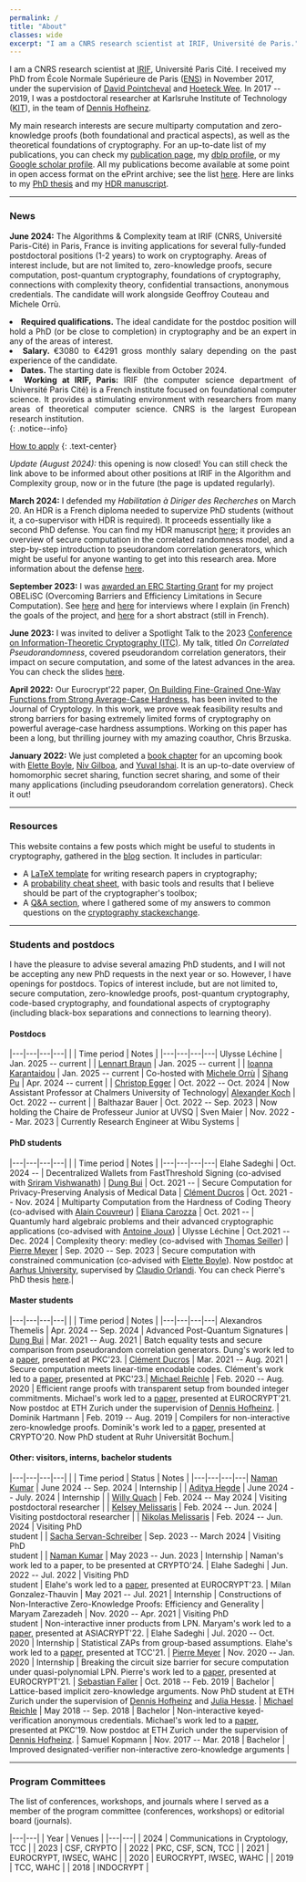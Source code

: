 ```yaml
---
permalink: /
title: "About"
classes: wide
excerpt: "I am a CNRS research scientist at IRIF, Université de Paris."
---
```


<style>
div {
  text-align: justify;
  text-justify: inter-word;
}
</style>

I am a CNRS research scientist at [IRIF][irif], Université Paris Cité. I received my PhD from École Normale Supérieure de Paris ([ENS][ens]) in November 2017, under the supervision of [David Pointcheval](https://www.di.ens.fr/david.pointcheval/index.php) and [Hoeteck Wee](https://www.di.ens.fr/~wee/). In 2017 -- 2019, I was a postdoctoral researcher at Karlsruhe Institute of Technology ([KIT][kit]), in the team of [Dennis Hofheinz](https://people.inf.ethz.ch/dhofheinz/).


My main research interests are secure multiparty computation and zero-knowledge proofs (both foundational and practical aspects), as well as the theoretical foundations of cryptography. For an up-to-date list of my publications, you can check my [publication page][publications], my [dblp profile][dblp], or my [Google scholar profile][scholar]. All my publications become available at some point in open access format on the ePrint archive; see the list [here](https://eprint.iacr.org/search?q=&title=&authors=geoffroy+couteau). Here are links to my [PhD thesis](/assets/pdf/thesis.pdf) and my [HDR manuscript](https://geoffroycouteau.github.io/assets/pdf/hdr.pdf).

---

### News

**June 2024:** The Algorithms & Complexity team at IRIF (CNRS, Université Paris-Cité) in Paris, France is inviting applications for several fully-funded postdoctoral positions (1-2 years) to work on cryptography. Areas of interest include, but are not limited to, zero-knowledge proofs, secure computation, post-quantum cryptography, foundations of cryptography, connections with complexity theory, confidential transactions, anonymous credentials. The candidate will work alongside Geoffroy Couteau and Michele Orrù.

<div>
<li><b>Required qualifications.</b> The ideal candidate for the postdoc position will hold a PhD (or be close to completion) in cryptography and be an expert in any of the areas of interest.</li>
<li><b>Salary.</b> €3080 to €4291 gross monthly salary depending on the past experience of the candidate.</li>
<li><b>Dates.</b> The starting date is flexible from October 2024.</li>
<li><b>Working at IRIF, Paris:</b> IRIF (the computer science department of Université Paris Cité) is a French institute focused on foundational computer science. It provides a stimulating environment with researchers from many areas of theoretical computer science. CNRS is the largest European research institution.</li>
</div>
{: .notice--info}

<a href="https://www.irif.fr/postes/postdoc" class="btn btn--success">How to apply</a>
{: .text-center}

*Update (August 2024):* this opening is now closed! You can still check the link above to be informed about other positions at IRIF in the Algorithm and Complexity group, now or in the future (the page is updated regularly).

**March 2024:** I defended my *Habilitation à Diriger des Recherches* on March 20. An HDR is a French diploma needed to supervize PhD students (without it, a co-supervisor with HDR is required). It proceeds essentially like a second PhD defense. You can find my HDR manuscript [here](https://geoffroycouteau.github.io/assets/pdf/hdr.pdf); it provides an overview of secure computation in the correlated randomness model, and a step-by-step introduction to pseudorandom correlation generators, which might be useful for anyone wanting to get into this research area. More information about the defense [here](\hdr/).

**September 2023:** I was [awarded an ERC Starting Grant](https://erc.europa.eu/sites/default/files/2023-09/erc_2023-stg-results_pe.pdf) for my project OBELiSC (Overcoming Barriers and Efficiency Limitations in Secure Computation). See [here](https://www.ins2i.cnrs.fr/fr/cnrsinfo/geoffroy-couteau-une-erc-pour-pousser-la-securite-des-donnees) and [here](https://www.irif.fr/portraits/erc_geoffroy_couteau) for interviews where I explain (in French) the goals of the project, and [here](https://u-paris.fr/cinq-nouveaux-erc-starting-grants-dans-les-laboratoires-duniversite-paris-cite/) for a short abstract (still in French).

**June 2023:** I was invited to deliver a Spotlight Talk to the 2023 [Conference on Information-Theoretic Cryptography (ITC)](https://itcrypto.github.io/2023/index.html). My talk, titled *On Correlated Pseudorandomness*, covered pseudorandom correlation generators, their impact on secure computation, and some of the latest advances in the area. You can check the slides [here](/assets/slides/itc_2023.pdf).

**April 2022:** Our Eurocrypt'22 paper, [On Building Fine-Grained One-Way Functions from Strong Average-Case Hardness](https://eprint.iacr.org/2020/1326.pdf), has been invited to the Journal of Cryptology. In this work, we prove weak feasibility results and strong barriers for basing extremely limited forms of cryptography on powerful average-case hardness assumptions. Working on this paper has been a long, but thrilling journey with my amazing coauthor, Chris Brzuska.

**January 2022:** We just completed a [book chapter](/assets/pdf/HSS_FSS.pdf) for an upcoming book with [Elette Boyle](https://cs.idc.ac.il/~elette/), [Niv Gilboa](https://www.bgu.ac.il/~gilboan/), and [Yuval Ishai](https://www.cs.technion.ac.il/~yuvali/). It is an up-to-date overview of homomorphic secret sharing, function secret sharing, and some of their many applications (including pseudorandom correlation generators). Check it out!

---

### Resources

This website contains a few posts which might be useful to students in cryptography, gathered in the [blog](/blog) section. It includes in particular:

- A [LaTeX template](/latex/) for writing research papers in cryptography;
- A [probability cheat sheet](/cheat-sheet/), with basic tools and results that I believe should be part of the cryptographer's toolbox;
- A [Q&A section](/QA/), where I gathered some of my answers to common questions on the [cryptography stackexchange](https://crypto.stackexchange.com/).

---

### Students and postdocs

<!--I have fundings for several master internships, research visits, or PhDs. I am always looking for candidates with a strong academic record to work on projects related to secure computation, zero-knowledge proofs, or foundational aspects of cryptography. Interested? Drop me a mail!-->

<!--Currently, I am specifically looking for a master student to work on a project related to secure computation and coding theory during the period March 2021 -- September 2021 (other periods can be envisioned depending on the student constraints). There is a possibility of continuing this internship as a PhD. You might want to check the [internship proposal](/assets/pdf/internship_codes.pdf).-->

I have the pleasure to advise several amazing PhD students, and I will not be accepting any new PhD requests in the next year or so. However, I have openings for postdocs. Topics of interest include, but are not limited to, secure computation, zero-knowledge proofs, post-quantum cryptography, code-based cryptography, and foundational aspects of cryptography (including black-box separations and connections to learning theory).

#### Postdocs

|---|---|---|---|
|  | Time period | Notes |
|---|---|---|---|
Ulysse Léchine | Jan. 2025 -- current | |
[Lennart Braun]() | Jan. 2025 -- current | |
[Ioanna Karantaidou](https://sites.google.com/view/ioannakarantaidou) | Jan. 2025 -- current | Co-hosted with [Michele Orrù](https://tumbolandia.net/) |
[Sihang Pu](https://sihangpu.uk/) | Apr. 2024 -- current | |
[Christop Egger](https://christoph-egger.org/) | Oct. 2022 -- Oct. 2024 | Now Assistant Professor at Chalmers University of Technology|
[Alexander Koch](https://alex-koch.gitlab.io/) | Oct. 2022 -- current | |
Balthazar Bauer | Oct. 2022 -- Sep. 2023 | Now holding the Chaire de Professeur Junior at UVSQ |
Sven Maier | Nov. 2022 -- Mar. 2023 | Currently Research Engineer at Wibu Systems |

#### PhD students

|---|---|---|---|
| | Time period | Notes |
|---|---|---|---|
Elahe Sadeghi | Oct. 2024 -- | Decentralized Wallets from FastThreshold Signing (co-advised with [Sriram Vishwanath](http://sriram.utlinc.org/#/)) |
[Dung Bui](https://dungbui15.github.io/) | Oct. 2021 -- | Secure Computation for Privacy-Preserving Analysis of Medical Data |
[Clément Ducros](https://www.irif.fr/users/cducros/index) | Oct. 2021 -- Nov. 2024 | Multiparty Computation from the Hardness of Coding Theory (co-advised with [Alain Couvreur](https://www.lix.polytechnique.fr/Labo/Alain.Couvreur/)) |
[Eliana Carozza](https://elianacarozza.github.io/) | Oct. 2021 -- | Quantumly hard algebraic problems and their advanced cryptographic applications (co-advised with [Antoine Joux](https://webusers.imj-prg.fr/~antoine.joux/)) |
Ulysse Léchine |  Oct.2021 -- Dec. 2024 | Complexity theory: medley (co-advised with [Thomas Seiller](https://www.seiller.org/)) |
[Pierre Meyer](https://cs.idc.ac.il/~pierre.meyer/) | Sep. 2020 -- Sep. 2023 | Secure computation with constrained communication (co-advised with [Elette Boyle](https://cs.idc.ac.il/~elette/)). Now postdoc at [Aarhus University](https://www.cs.au.dk/~orlandi/cryptogroup/), supervised by [Claudio Orlandi](https://users-cs.au.dk/orlandi/). You can check Pierre's PhD thesis [here](https://cs.idc.ac.il/~pierre.meyer/Documents/PhD-Pierre-Meyer.pdf).|

#### Master students

|---|---|---|---|
| | Time period | Notes |
|---|---|---|---|
Alexandros Themelis | Apr. 2024 -- Sep. 2024 | Advanced Post-Quantum Signatures |
[Dung Bui](https://dungbui15.github.io/) | Mar. 2021 -- Aug. 2021 | Batch equality tests and secure comparison from pseudorandom correlation generators. Dung's work led to a [paper](https://eprint.iacr.org/2022/334), presented at PKC'23. |
[Clément Ducros](https://www.irif.fr/users/cducros/index) | Mar. 2021 -- Aug. 2021 | Secure computation meets linear-time encodable codes. Clément's work led to a [paper](https://eprint.iacr.org/2023/650), presented at PKC'23.|
[Michael Reichle](https://www.di.ens.fr/michael.reichle/) | Feb. 2020 -- Aug. 2020 | Efficient range proofs with transparent setup from bounded integer commitments. Michael's work led to a [paper](https://eprint.iacr.org/2021/540.pdf), presented at EUROCRYPT'21. Now postdoc at ETH Zurich under the supervision of [Dennis Hofheinz](https://people.inf.ethz.ch/dhofheinz/). |
Dominik Hartmann | Feb. 2019 -- Aug. 2019 | Compilers for non-interactive zero-knowledge proofs. Dominik's work led to a [paper](https://eprint.iacr.org/2020/286.pdf), presented at CRYPTO'20. Now PhD student at Ruhr Universität Bochum.|

#### Other: visitors, interns, bachelor students

|---|---|---|---|
| | Time period | Status | Notes |
|---|---|---|---|
[Naman Kumar](https://matcauthon49.github.io/) | June 2024 -- Sep. 2024 | Internship |  |
[Aditya Hegde](https://adishegde.github.io/) | June 2024 -- July. 2024 | Internship |  |
[Willy Quach](https://wquach.github.io/) | Feb. 2024 -- May 2024 | Visiting postdoctoral researcher | |
[Kelsey Melissaris](https://www.kelseymelissaris.com/) | Feb. 2024 -- Jun. 2024 | Visiting postdoctoral researcher | |
[Nikolas Melissaris](https://nikolasmelissaris.github.io/) | Feb. 2024 -- Jun. 2024 | Visiting PhD <br> student | |
[Sacha Servan-Schreiber](https://sachaservanschreiber.com/) | Sep. 2023 -- March 2024 | Visiting PhD <br> student | |
[Naman Kumar](https://matcauthon49.github.io/) | May 2023 -- Jun. 2023 | Internship | Naman's work led to a paper, to be presented at CRYPTO'24. |
Elahe Sadeghi | Jun. 2022 -- Jul. 2022 | Visiting PhD <br> student | Elahe's work led to a [paper](https://eprint.iacr.org/2023/571), presented at EUROCRYPT'23. |
Milan Gonzalez-Thauvin | May 2021 -- Jul. 2021 | Internship | Constructions of Non-Interactive Zero-Knowledge Proofs: Efficiency and Generality |
Maryam Zarezadeh | Nov. 2020 -- Apr. 2021 | Visiting PhD <br> student | Non-interactive inner products from LPN. Maryam's work led to a [paper](https://eprint.iacr.org/2023/072), presented at ASIACRYPT'22. |
Elahe Sadeghi | Jul. 2020 -- Oct. 2020 | Internship | Statistical ZAPs from group-based assumptions. Elahe's work led to a [paper](https://eprint.iacr.org/2021/688), presented at TCC'21. |
[Pierre Meyer](https://cs.idc.ac.il/~pierre.meyer/) | Nov. 2020 -- Jan. 2020 | Internship | Breaking the circuit size barrier for secure computation under quasi-polynomial LPN. Pierre's work led to a [paper](https://eprint.iacr.org/2021/943), presented at EUROCRYPT'21. |
[Sebastian Faller](https://researcher.ibm.com/researcher/view.php?person=ibm-Sebastian.Faller) | Oct. 2018 -- Feb. 2019 | Bachelor | Lattice-based implicit zero-knowledge arguments. Now PhD student at ETH Zurich under the supervision of [Dennis Hofheinz](https://people.inf.ethz.ch/dhofheinz/) and [Julia Hesse](https://juliahesse.de/). |
[Michael Reichle](https://www.di.ens.fr/michael.reichle/) | May 2018 -- Sep. 2018 | Bachelor | Non-interactive keyed-verification anonymous credentials. Michael's work led to a [paper](https://eprint.iacr.org/2019/117), presented at PKC'19. Now postdoc at ETH Zurich under the supervision of [Dennis Hofheinz](https://people.inf.ethz.ch/dhofheinz/). |
Samuel Kopmann | Nov. 2017 -- Mar. 2018 | Bachelor |  Improved designated-verifier non-interactive zero-knowledge arguments |

---

### Program Committees

The list of conferences, workshops, and journals where I served as a member of the program committee (conferences, workshops) or editorial board (journals).

|---|---|
| Year  | Venues |
|---|---|
| 2024 | Communications in Cryptology, TCC |
| 2023 | CSF, CRYPTO |
| 2022 | PKC, CSF, SCN, TCC |
| 2021 | EUROCRYPT, IWSEC, WAHC |
| 2020 | EUROCRYPT, IWSEC, WAHC |
| 2019 | TCC, WAHC |
| 2018 | INDOCRYPT |

[kit]: https://www.kit.edu/english/
[ens]: https://www.ens.psl.eu/
[irif]: https://www.irif.fr/
[publications]: /publications
[dblp]: https://dblp.uni-trier.de/pid/160/3912.html
[scholar]: https://scholar.google.fr/citations?user=iIOJNPYAAAAJ&hl=fr&oi=ao